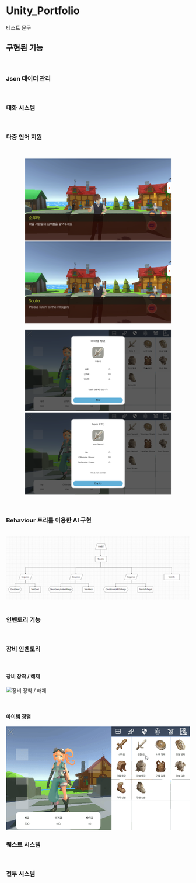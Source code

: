 # Unity_Portfolio

테스트 문구
## 구현된 기능
<br>

### Json 데이터 관리
<br>

### 대화 시스템
<br>

### 다중 언어 지원  
<br>
<p align="center"> <img src="./readmeImages/Language_1.png" width="400"> <img src="./readmeImages/Language_2.png" width="400"> </p>
<p align="center"> <img src="./readmeImages/Language_3.png" width="400"> <img src="./readmeImages/Language_4.png" width="400"> </p>

<br>

### Behaviour 트리를 이용한 AI 구현
<br>
<img src="./readmeImages/BehaviourTree.png">
<br>
<br>

### 인벤토리 기능
<br>

### 장비 인벤토리
<br>

#### 장비 장착 / 해제
![장비 장착 / 해제](./readmeImages/EquipUnEquip.gif)

<br>

#### 아이템 정렬
![장비 정렬](./readmeImages/Sort.gif)

### 퀘스트 시스템
<br>

### 전투 시스템
<br>

### 